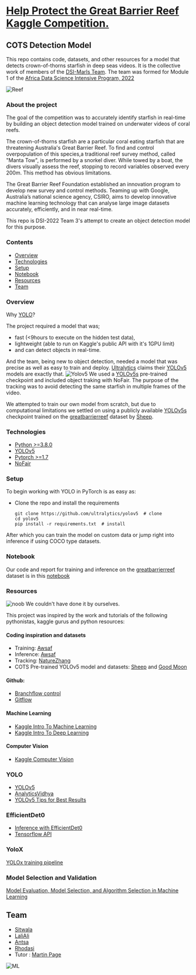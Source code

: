 # [Help Protect the Great Barrier Reef Kaggle Competition.](https://www.kaggle.com/c/tensorflow-great-barrier-reef/overview)
## COTS Detection Model 

This repo contains code, datasets, and other resources for a model that detects crown-of-thorns starfish in deep seas videos.
It is the collective work of members of the [DSI-Marls Team](#Team). The team was formed for Module 1 of the [Africa Data Science Intensive Program, 2022](http://dsi-program.com/)

![Reef](https://blogger.googleusercontent.com/img/a/AVvXsEj6-rQw5r22Bt47BUTtW5bn_dcWT7zMeADwtvsAHS3kBt6w8eWTmCM649ZcJcvosIMup6flKFIaI8p4M9ZzH1yXpEaMRjvwwfVZ_hMqgXCxtwNzEK25vTa-J2ly20by3M1zx7rTymo-tBI6Fq-mj1SJfCOXsOz0Ou1Esi4h2omvQSW98AjsONsVS-EA)

### About the project 

The goal of the competition was to accurately identify starfish in real-time by building an object detection model trained on underwater videos of coral reefs. 

The crown-of-thorns starfish are a particular coral eating starfish that are threatening Australia's Great Barrier Reef. To find and control overpopulation of this species,a traditional reef survey method, called "Manta Tow", is performed by a snorkel diver. While towed by a boat, the divers visually assess the reef, stopping to record variables observed every 200m. This method has obvious limitations. 

The Great Barrier Reef Foundation established an innovation program to develop new survey and control methods. Teaming up with Google, Australia’s national science agency, CSIRO, aims to develop innovative machine learning technology that can analyse large image datasets accurately, efficiently, and in near real-time.

This repo is DSI-2022 Team 3's attempt to create an object detection model for this purpose.

### Contents
* [Overview](#overview)
* [Technologies](#technologies)
* [Setup](#setup)
* [Notebook](#notebook)
* [Resources](#resources)
* [Team](#team)

### Overview
Why [YOLO](https://www.analyticsvidhya.com/blog/2018/12/practical-guide-object-detection-yolo-framewor-python)? 

The project required a model that was; 
* fast (<9hours to execute on the hidden test data), 
* lightweight (able to run on Kaggle's public API with it's 1GPU limit) 
* and can detect objects in real-time.

And the team, being new to object detection, needed a model that was precise as well as easy to train and deploy. [Ultralytics](https://ultralytics.com/yolov5) claims their [YOLOv5](https://github.com/ultralytics/yolov5) models are exactly that. 
![Yolov5](https://cdn-images-1.medium.com/max/1024/0*XfVf5tdxHOnogHbU.png)
We used a [YOLOv5s](https://github.com/ultralytics/yolov5/releases) pre-trained checkpoint and included object traking with NoFair. The purpose of the tracking was to avoid detecting the same starfish in multiple frames of the video. 

We attempted to train our own model from scratch, but due to computational limitations we settled on using a publicly available [YOLOv5s](https://github.com/ultralytics/yolov5) checkpoint trained on the [greatbarrierreef](https://www.kaggle.com/c/tensorflow-great-barrier-reef/overview) dataset by [Sheep](https://www.kaggle.com/steamedsheep). 


### Technologies
* [Python >=3.8.0](https://www.python.org/)
* [YOLOv5](https://github.com/ultralytics/yolov5)
* [Pytorch >=1.7](https://pytorch.org/)
* [NoFair](https://github.com/tryolabs/norfair)


### Setup
To begin working with YOLO in PyTorch is as easy as:
* Clone the repo and install the requirements
  ```
  git clone https://github.com/ultralytics/yolov5  # clone
  cd yolov5
  pip install -r requirements.txt  # install
  ```

After which you can train the model on custom data or jump right into inference if using COCO type datasets.

### Notebook
Our code and report for training and inference on the [greatbarrierreef](https://www.kaggle.com/c/tensorflow-great-barrier-reef/overview) dataset is in this [notebook](https://github.com/DhasiM/cots-detection/blob/main/DSI_MasterNotebook.ipynb)

### Resources
![noob](https://c.tenor.com/XH9VpXFGzYYAAAAS/noob-loser.gif) We couldn't have done it by ourselves. 

This project was inspired by the work and tutorials of the following pythonistas, kaggle gurus and python resources:

#### Coding inspiration and datasets
* Training: [Awsaf](https://www.kaggle.com/awsaf49/great-barrier-reef-yolov5-train)
* Inference: [Awsaf](https://www.kaggle.com/awsaf49/great-barrier-reef-yolov5-infer)
* Tracking: [NatureZhang](https://www.kaggle.com/naturezhang/yolov5-detections-tracking-on-cot)
* COTS Pre-trained YOLOv5 model and datasets: [Sheep](https://www.kaggle.com/steamedsheep) and [Good Moon](https://www.kaggle.com/freshair1996)

#### Github:
* [Branchflow control](https://www.atlassian.com/git/tutorials/comparing-workflows/feature-branch-workflow)  
* [Gitflow](https://jeffkreeftmeijer.com/git-flow/)      
                                                                                      

#### Machine Learning 
* [Kaggle Intro To Machine Learning](https://www.kaggle.com/learn/intro-to-machine-learning)
* [Kaggle Intro To Deep Learning](https://www.kaggle.com/learn/intro-to-deep-learning)

#### Computer Vision
* [Kaggle Computer Vision ](https://www.kaggle.com/learn/computer-vision)

### YOLO
* [YOLOv5](https://docs.ultralytics.com/quick-start/)
* [AnalyticsVidhya](https://www.analyticsvidhya.com/blog/2018/12/practical-guide-object-detection-yolo-framewor-python)
* [YOLOv5 Tips for Best Results](https://docs.ultralytics.com/tutorials/training-tips-best-results/)

### EfficientDet0
* [Inference with EfficientDet0](https://www.kaggle.com/khanhlvg/inference-using-efficientdet-d0-model-tensorflow)
* [Tensorflow API](https://neptune.ai/blog/how-to-train-your-own-object-detector-using-tensorflow-object-detection-api)

### YoloX
[YOLOx training pipeline](https://www.kaggle.com/remekkinas/yolox-training-pipeline-cots-dataset-lb-0-507?scriptVersionId=81353936)

### Model Selection and Validation
[Model Evaluation, Model Selection, and Algorithm
Selection in Machine Learning](https://arxiv.org/pdf/1811.12808.pdf)


## Team
* [Sitwala](https://github.com/SitwalaM)
* [LaliAli](https://github.com/laliali20)
* [Antsa](https://github.com/AntsaHoneywinner)
* [Rhodasi](https://github.com/DhasiM)
* Tutor : [Martin Page](https://github.com/martinjpage)

![ML](https://miro.medium.com/max/2956/0*mF8oEQbABNtoZprD.gif)
